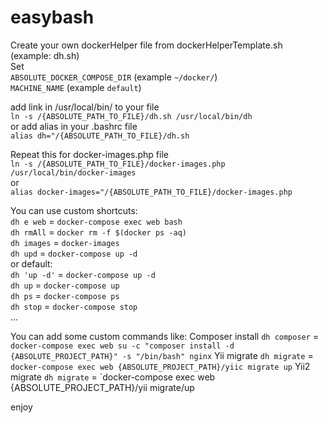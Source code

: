 # easybash

Create your own dockerHelper file from dockerHelperTemplate.sh (example: dh.sh)  
Set   
`ABSOLUTE_DOCKER_COMPOSE_DIR` (example `~/docker/`)  
`MACHINE_NAME` (example `default`)
  

  
 add link in /usr/local/bin/ to your file  
`ln -s /{ABSOLUTE_PATH_TO_FILE}/dh.sh /usr/local/bin/dh`  
or add alias in your .bashrc file  
`alias dh="/{ABSOLUTE_PATH_TO_FILE}/dh.sh`

Repeat this for docker-images.php file  
`ln -s /{ABSOLUTE_PATH_TO_FILE}/docker-images.php /usr/local/bin/docker-images`  
or  
`alias docker-images="/{ABSOLUTE_PATH_TO_FILE}/docker-images.php`

You can use custom shortcuts:  
   `dh e web` = `docker-compose exec web bash`  
   `dh rmAll` = ` docker rm -f $(docker ps -aq) `  
   `dh images` = `docker-images`  
   `dh upd` = `docker-compose up -d`  
 or default:  
   `dh 'up -d'` = `docker-compose up -d`  
   `dh up` = `docker-compose up`  
   `dh ps` = `docker-compose ps`  
   `dh stop` = `docker-compose stop`  
   ...
 
You can add some custom commands like: 
    Composer install `dh composer` = `docker-compose exec web su -c "composer install -d {ABSOLUTE_PROJECT_PATH}" -s "/bin/bash" nginx`
    Yii migrate  `dh migrate` = `docker-compose exec web {ABSOLUTE_PROJECT_PATH}/yiic migrate up`
    Yii2 migrate  `dh migrate` = `docker-compose exec web {ABSOLUTE_PROJECT_PATH}/yii migrate/up 

  enjoy
